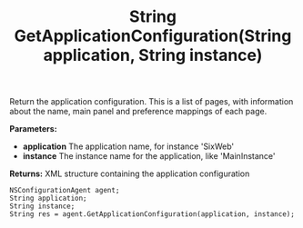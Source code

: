 ﻿---
uid: crmscript_ref_NSConfigurationAgent_GetApplicationConfiguration
title: String GetApplicationConfiguration(String application, String instance)
intellisense: NSConfigurationAgent.GetApplicationConfiguration
keywords: NSConfigurationAgent, GetApplicationConfiguration
so.topic: reference
---

Return the application configuration. This is a list of pages, with information about the name, main panel and preference mappings of each page.

**Parameters:**
 - **application** The application name, for instance 'SixWeb'
 - **instance** The instance name for the application, like 'MainInstance'

**Returns:** XML structure containing the application configuration

```crmscript
NSConfigurationAgent agent;
String application;
String instance;
String res = agent.GetApplicationConfiguration(application, instance);
```

